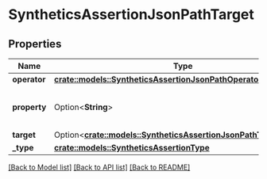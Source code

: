 # SyntheticsAssertionJsonPathTarget

## Properties

Name | Type | Description | Notes
------------ | ------------- | ------------- | -------------
**operator** | [**crate::models::SyntheticsAssertionJsonPathOperator**](SyntheticsAssertionJSONPathOperator.md) |  | 
**property** | Option<**String**> | The associated assertion property. | [optional]
**target** | Option<[**crate::models::SyntheticsAssertionJsonPathTargetTarget**](SyntheticsAssertionJSONPathTarget_target.md)> |  | [optional]
**_type** | [**crate::models::SyntheticsAssertionType**](SyntheticsAssertionType.md) |  | 

[[Back to Model list]](../README.md#documentation-for-models) [[Back to API list]](../README.md#documentation-for-api-endpoints) [[Back to README]](../README.md)


